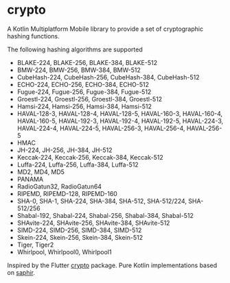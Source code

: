 # crypto

A Kotlin Multiplatform Mobile library to provide a set of cryptographic hashing
functions.

The following hashing algorithms are supported

- BLAKE-224, BLAKE-256, BLAKE-384, BLAKE-512
- BMW-224, BMW-256, BMW-384, BMW-512
- CubeHash-224, CubeHash-256, CubeHash-384, CubeHash-512
- ECHO-224, ECHO-256, ECHO-384, ECHO-512
- Fugue-224, Fugue-256, Fugue-384, Fugue-512
- Groestl-224, Groestl-256, Groestl-384, Groestl-512
- Hamsi-224, Hamsi-256, Hamsi-384, Hamsi-512
- HAVAL-128-3, HAVAL-128-4, HAVAL-128-5, HAVAL-160-3, HAVAL-160-4, HAVAL-160-5,
  HAVAL-192-3, HAVAL-192-4, HAVAL-192-5, HAVAL-224-3, HAVAL-224-4, HAVAL-224-5,
  HAVAL-256-3, HAVAL-256-4, HAVAL-256-5
- HMAC
- JH-224, JH-256, JH-384, JH-512
- Keccak-224, Keccak-256, Keccak-384, Keccak-512
- Luffa-224, Luffa-256, Luffa-384, Luffa-512
- MD2, MD4, MD5
- PANAMA
- RadioGatun32, RadioGatun64
- RIPEMD, RIPEMD-128, RIPEMD-160
- SHA-0, SHA-1, SHA-224, SHA-384, SHA-512, SHA-512/224, SHA-512/256
- Shabal-192, Shabal-224, Shabal-256, Shabal-384, Shabal-512
- SHAvite-224, SHAvite-256, SHAvite-384, SHAvite-512
- SIMD-224, SIMD-256, SIMD-384, SIMD-512
- Skein-224, Skein-256, Skein-384, Skein-512
- Tiger, Tiger2
- Whirlpool, Whirlpool0, Whirlpool1

Inspired by the Flutter [crypto](https://pub.dev/packages/crypto)
package. Pure Kotlin implementations based on [saphir](https://github.com/sfuhrm/saphir-hash).
